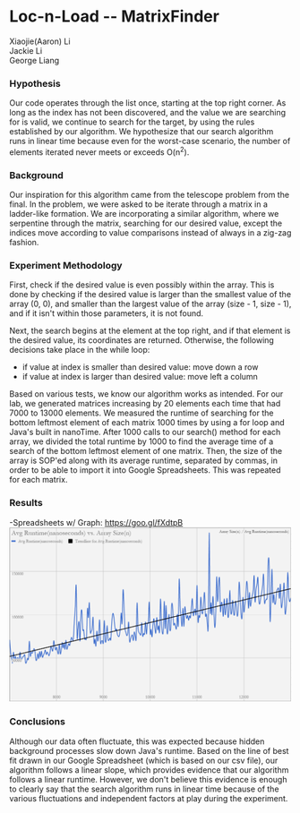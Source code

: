 # Loc-n-Load -- MatrixFinder
Xiaojie(Aaron) Li
<br>
Jackie Li
<br>
George Liang
### Hypothesis
Our code operates through the list once, starting at the top right corner. As long as the index has not been discovered, 
and the value we are searching for is valid, we continue to search for the target, by using the rules established by our algorithm. We hypothesize that our search algorithm runs in linear time because even for the worst-case scenario, the number of elements iterated never meets or exceeds O(n<sup>2</sup>).

### Background
Our inspiration for this algorithm came from the telescope problem from the final. In the problem, we were asked to be iterate
through a matrix in a ladder-like formation. We are incorporating a similar algorithm, where we serpentine through the matrix, 
searching for our desired value, except the indices move according to value comparisons instead of always in a zig-zag fashion. 

### Experiment Methodology
First, check if the desired value is even possibly within the array. This is
done by checking if the desired value is larger than the smallest value of the
array (0, 0), and smaller than the largest value of the array (size - 1, size - 1),
and if it isn't within those parameters, it is not found.

Next, the search begins at the element at the top right, and if that element
is the desired value, its coordinates are returned. Otherwise, the following
decisions take place in the while loop:
* if value at index is smaller than desired value: move down a row
* if value at index is larger than desired value: move left a column

Based on various tests, we know our algorithm works as intended. For our lab, we generated matrices increasing by 20 elements each time 
that had 7000 to 13000 elements. We measured the runtime of searching for the bottom leftmost element of each matrix
1000 times by using a for loop and Java's built in nanoTime. After 1000 calls to our search() method for each array, we divided the total runtime by 1000 to find the average time of a search of the bottom leftmost element of one matrix. Then, the size of the array is SOP'ed along with its average runtime, separated by commas, in order to be able to import it into Google Spreadsheets. This was repeated for each matrix.

### Results
-Spreadsheets w/ Graph:
https://goo.gl/fXdtpB
![](graph/MatrixFinderGraph.PNG)

### Conclusions
Although our data often fluctuate, this was expected because hidden background processes slow down Java's runtime. Based on the line of best fit drawn in our Google Spreadsheet (which is based on our csv file), our algorithm follows a linear slope, which provides evidence that our algorithm follows a linear runtime. However, we don't believe this evidence is enough to clearly say that the search algorithm runs in linear time because of the various fluctuations and independent factors at play during the experiment.   
